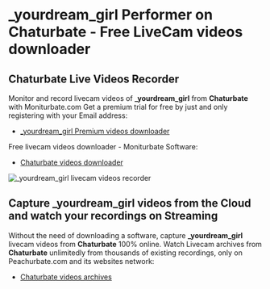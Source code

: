 # _yourdream_girl Performer on Chaturbate - Free LiveCam videos downloader

## Chaturbate Live Videos Recorder

Monitor and record livecam videos of **_yourdream_girl** from **Chaturbate** with Moniturbate.com
Get a premium trial for free by just and only registering with your Email address:
* [_yourdream_girl Premium videos downloader](https://moniturbate.com/request-demo-licence-key.html)

Free livecam videos downloader - Moniturbate Software:
* [Chaturbate videos downloader](https://moniturbate.com/moniturbate-download-software.html)

![_yourdream_girl livecam videos recorder](https://peachurnet.com/templates/moniturbate-software.png)


## Capture _yourdream_girl videos from the Cloud and watch your recordings on Streaming

Without the need of downloading a software, capture **_yourdream_girl** livecam videos from **Chaturbate** 100% online.
Watch Livecam archives from **Chaturbate** unlimitedly from thousands of existing recordings, only on Peachurbate.com and its websites network:
* [Chaturbate videos archives](https://peachurnet.com/)
